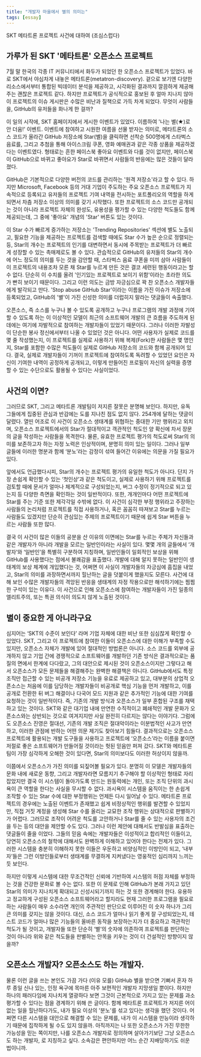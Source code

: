 ```yaml
---
title: "개발자 마을에서 별의 의미는"
tags: [essay]
---
```


SKT 메타트론 프로젝트 사건에 대하여 (조심스럽다)

<!--more-->
 
## 가루가 된 SKT '메타트론' 오픈소스 프로젝트

7월 말 한국의 각종 IT 커뮤니티에서 화두가 되었던 한 오픈소스 프로젝트가 있었다. 바로 SKT에서 야심차게 내놓은 메타트론(metatron-discovery). 겉으로 보기엔 다양한 리소스에서부터 통합된 빅데이터 분석을 제공하고, 시각화된 결과까지 깔끔하게 제공해주는 괜찮은 프로젝트 같다. 하지만 프로젝트가 공식적으로 홍보된 후 얼마 지나지 않아 이 프로젝트의 이슈 게시판은 수많은 비난과 질책으로 가득 차게 되었다. 무엇이 사람들을, GitHub의 유저들을 화나게 한 걸까?

이 일의 시작에, SKT 홈페이지에서 게시한 이벤트가 있었다. 이름하여 '나는 별(★)로 안 더움!' 이벤트. 이벤트에 참여하고 시원한 여름을 선물 받자는 의미로, 메타트론의 소스 코드가 올라간 GitHub 저장소에 Star(별)을 클릭하면 선착순 500명에게 스타벅스 음료를, 그리고 추첨을 통해 아이스크림 쿠폰, 영화 예매권과 같은 각종 상품을 제공하겠다는 이벤트였다. 형태로는 흔한 페이스북 좋아요 이벤트와 다를 것이 없지만, 페이스북이 GitHub으로 바뀌고 좋아요가 Star로 바뀌면서 사람들의 반응에는 많은 것들이 달라졌다.

GitHub은 기본적으로 다양한 버전의 코드를 관리하는 '원격 저장소'라고 할 수 있다. 하지만 Microsoft, Facebook 등의 거대 기업이 주도하는 주요 오픈소스 프로젝트가 지속적으로 등록되고 유저들의 프로젝트 기여 내역을 전시하는 포트폴리오의 역할을 하게 되면서 차츰 저장소 이상의 의미를 갖기 시작했다. 또한 프로젝트의 소스 코드만 공개되는 것이 아니라 프로젝트 자체의 완성도, 유용성을 평가할 수 있는 다양한 척도들도 함께 제공되는데, 그 중에 '좋아요' 개념의 'Star' 버튼도 있는 것이다.

이 Star 수가 빠르게 증가하는 저장소는 'Trending Repositories' 섹션에 별도 노출되고, 필요한 기능을 제공하는 프로젝트를 검색할 때에도 Star 수가 높은 순으로 정렬되는 등, Star의 개수는 프로젝트의 인기를 대변하면서 동시에 주목받는 프로젝트가 더 빠르게 성장할 수 있는 촉매제로도 볼 수 있다. 관습적으로 GitHub의 유저들의 Star의 개수에 어느 정도의 의미를 두는 것을 감안할 때, 스타벅스 음료 쿠폰을 미끼 삼아 사람들이 이 프로젝트의 내용조차 모른 채 Star를 누르게 만든 것은 결코 세련된 행동이라고는 할 수 없다. 단순히 이 수치를 올려 '인기있는 프로젝트로 보이기 위함'이라는 초라한 의도가 빤히 보이기 때문이다. 그리고 이런 의도는 금방 자긍심으로 꽉 찬 오픈소스 개발자들에게 발각되고 만다. 'Stop abuse GitHub Star'이라는 이름을 가진 이슈가 저장소에 등록되었고, GitHub의 '별'이 가진 신성한 의미를 더럽히지 말라는 댓글들이 속출했다. 

오픈소스, 즉 소스를 누구나 볼 수 있도록 공개하고 누구나 프로그램의 개발 과정에 기여할 수 있도록 하는 이 이상적인 모델이 최근의 소프트웨어 개발의 큰 흐름을 주도하게 된 데에는 여기에 자발적으로 참여하는 개발자들이 있었기 때문이다. 그러나 이러한 자발성이 단순한 봉사 정신에서부터 나올 수 있었던 것은 아니다. 어떤 사용자가 실제로 코드를 몇 줄 작성했는지, 이 프로젝트를 실제로 사용하기 위해 복제(Fork)한 사람들은 몇 명인지, Star를 포함한 수많은 척도들이 실제로 GitHub 저장소의 코드와 함께 공개되어 있다. 결국, 실제로 개발자들이 기꺼이 프로젝트에 참여하도록 독려할 수 있었던 요인은 자신이 기여한 내역이 공정하게 공개되고, 이렇게 만들어진 프로필이 자신의 실력을 증명할 수 있는 수단으로도 활용될 수 있다는 사실이었다.

## 사건의 이면?

그러므로 SKT, 그리고 메타트론 개발팀이 저지른 잘못은 분명해 보인다. 하지만, 유독 그들에게 집중된 관심과 반감에는 도를 지나친 점도 없지 않다. 254개에 달하는 댓글이 달렸다. 열띤 어조로 이 사건이 오픈소스 생태계를 위협하는 중대한 기만 행위라고 외치며, 오픈소스 프로젝트에서의 Star가 절대적이고 객관적인 척도인 양 확신에 차서 장문의 글을 작성하는 사람들을 목격한다. 물론, 유효한 프로젝트 평가의 척도로써 Star의 의미를 보존하고자 하는 자정 노력은 인상적이며, 분명히 의미 있는 일이다. 그러나 일부 글들에 이러한 명분과 함께 ‘분노’라는 감정이 섞여 들어간 이유에는 의문을 가질 필요가 있다. 

앞에서도 언급했다시피, Star의 개수는 프로젝트 평가의 유일한 척도가 아니다. 단지 가장 손쉽게 확인할 수 있는 ‘첫인상’과 같은 척도이고, 실제로 사용하기 위해 프로젝트를 검토할 때에 문서가 얼마나 체계적으로 구성되었는지, 버그 수정이 정기적으로 되고 있는지 등 다양한 측면을 확인하는 것이 일반적이다. 또한, 개개인마다 어떤 프로젝트에 Star를 주는 기준 또한 제각각일 수밖에 없다. 이 사건이 심각한 부정 행위라고 주장하는 사람들의 논리처럼 프로젝트를 직접 사용하거나, 혹은 꼼꼼히 따져보고 Star를 누르는 사람들도 있겠지만 단순히 관심있는 주제의 프로젝트이기 때문에 쉽게 Star 버튼을 누르는 사람들 또한 많다. 

결국 이 사건이 많은 이들의 공분을 산 이유의 이면에는 Star를 누르는 주체가 자신들과 같은 개발자가 아니라 개발을 모르는 일반인이라는 사실이 있다. 몇몇 개의 글들에서 ‘개발자’와 ‘일반인’을 특별히 구분하여 지칭하며, 일반인들이 일회적인 보상을 위해 GitHub를 사용했다는 점에서 불쾌감을 표출했다. 개발에 대해 알지 못하는 일반인이 생태계의 보상 체계에 개입했다는 것, 어쩌면 이 사실이 개발자들의 자긍심에 흠집을 내었고, Star의 의미를 과장하면서까지 힐난하는 글을 덧붙이게 했을지도 모른다. 사건에 대해 보인 수많은 개발자들의 격앙된 반응을 생태계의 자정 작용으로만 해석하기에는 찜찜한 구석이 있는 이유다. 이 사건으로 인해 오픈소스에 참여하는 개발자들이 가진 일종의 엘리트주의, 또는 특권 의식이 의도치 않게 노출된 것이다.

## 별이 중요한 게 아니라구요

심지어는 ‘SKT의 수준이 보인다’ 라며 기업 자체에 대한 비난 또한 심심찮게 확인할 수 있었다. SKT, 그리고 이 프로젝트에 참여한 이들이 오픈소스에 대한 이해가 부족할 수도 있지만, 오픈소스 자체가 개발에 있어 절대적인 방법론은 아니다. 소스 코드를 외부에 공개하지 않고 기업 간에 경쟁적으로 소프트웨어를 개발하던 기존 방식은 결과적으로는 품질의 면에서 한계에 다다랐고, 그의 대안으로 제시된 것이 오픈소스이지만 그렇다고 해서 오픈소스가 모든 문제들을 해결해주는 완벽한 해결책은 아니다. GitHub에서도 특정 조직만 접근할 수 있는 비공개 저장소 기능을 유료로 제공하고 있고, 대부분의 상업적 오픈소스는 처음에 이를 담당하는 개발자들이 비공개로 핵심 기능을 먼저 개발하고, 이를 공개로 전환한 뒤 버그 해결이나 다국어 모드 지원과 같은 추가적인 기능에 대한 기여를 요청하는 것이 일반적이다. 즉, 기존의 개발 방식과 오픈소스가 일부 혼합된 구조를 채택하고 있는 것이다. SKT와 같은 대기업 내에 만연한 수직적이고 폐쇄적인 개발 문화가 오픈소스와는 상반되는 것으로 여겨지지만 사실 완전히 다르지는 않다는 이야기다. 그럼에도 오픈소스 진영은 절대선, 기존의 개발 조직은 절대악이라는 이분법적인 사고가 만연하고, 이러한 관점에 반하는 어떤 의문 제기도 찾아보기 힘들다. 결과적으로는 오픈소스 프로젝트에 활용되는 개발 도구들을 사용하고 프로젝트에 ‘오픈소스’라는 이름을 붙이면 저절로 좋은 소프트웨어가 만들어질 것이라는 헛된 믿음만 퍼져 갔다. SKT와 메타트론 팀이 가장 심각하게 오해한 것이 있다면, Star의 의미보다도 이러한 허상이지 않을까.

이쯤에서 오픈소스가 가진 의미를 되짚어볼 필요가 있다. 분명히 이 모델은 개발자들의 문화 내에 새로운 동향, 그리고 개발자라면 모름지기 추구해야 할 이상적인 형태로 자리잡았지만 결국 이 시스템이 돌아가도록 만드는 원동력에는 개인, 또는 조직 단위의 과시욕이 큰 역할을 한다는 사실을 무시할 수 없다. 과시욕이 시스템을 움직이는 한 손쉽게 조작할 수 있는 Star 수에 대한 부정행위는 언제든 다시 일어날 수 있다. 메타트론 프로젝트의 경우에는 노출된 이벤트가 존재했고 쉽게 비정상적인 행위를 발견할 수 있었지만, 직접 거짓 계정을 생성해 Star 수를 올리는 교묘한 조작 행위는 상대적으로 판별하기가 어렵다. 그러므로 조작이 어려운 척도를 고안하거나 Star를 줄 수 있는 사용자의 조건을 두는 등의 대안을 제안할 수도 있다. 그러나 이런 제안에 대해서도 반발심을 표출하는 댓글들이 줄을 이었다. 그들의 믿음 속에는 개발자들은 이성적이고 합리적인 이들이고, 당연히 오픈소스의 철학에 대해서도 완벽하게 이해하고 있어야 한다는 전제가 있다. 그러한 시스템을 충분히 이해하지 못한 이들은 우둔하고 비양심적인 이방인이 되고, ‘내부자’들은 그런 이방인들로부터 생태계를 무결하게 지켜냈다는 영웅적인 심리까지 느끼는 듯 보인다. 

하지만 이렇게 시스템에 대한 무조건적인 신뢰에 기반하여 시스템의 허점 자체를 부정하는 것을 건강한 문화로 볼 수는 없다. 또한 이 문제로 인해 GitHub가 본래 가지고 있던 Star의 의미가 지나치게 확대되고 신성시되기까지 하는 것 또한 경계해야 한다. 유용하고 정교하게 구성된 오픈소스 소프트웨어라고 할지라도 현재 그러한 프로그램을 필요로 하는 사람들이 매우 소수라면 개인의 주관적인 판단으로 이루어진 이 숫자 하나가 그리 큰 의미를 갖지는 않을 것이다. 대신, 소스 코드가 얼마나 읽기 좋게 잘 구성되었는지, 테스트 코드가 얼마나 많은 기능들의 올바른 동작을 보장하는지가 더 중요하고 객관적인 척도가 될 것이고, 개발자들 또한 단순히 ‘별’의 숫자에 의존하여 프로젝트를 판단하는 것이 아니라 위와 같은 척도들을 판별하는 안목을 키우는 것이 더 건설적인 방향이지 않을까?

## 오픈소스 개발자? 오픈소스도 하는 개발자.

물론 이런 글을 쓰는 본인도 가끔 가다 (이유 모를) GitHub 별을 받으면 기뻐서 혼자 하루 종일 신나 있는, 인정 욕구에 목마른 아주 보편적인 개발자 지망생일 뿐이다. 하지만 하나의 패러다임에 지나치게 열광하다 보면 그것이 근본적으로 가지고 있는 문제를 과소평가할 수 있다는 점을 경계하기 위해 쓴 글이다. 함께 메타트론 프로젝트가 저지른 어이없는 일을 힐난하다가도, 내가 필요 이상의 '분노'를 섞고 있다는 생각을 했던 것이다. 어쩌면 다른 시스템을 대안으로 해결할 수 있는 문제를, 내가 이 시스템을 만능이라 생각하기 때문에 집착하게 될 수도 있지 않을까. 아직까지는 나 또한 오픈소스가 가진 무한한 가능성을 믿는 쪽이지만, 나를 오픈소스 개발자로 정의하며 살아가기보단 그냥 오픈소스도 하는 개발자, 로 지칭하고 싶다. 소속감은 편안하지만 어느 순간 지배당하기도 쉬운 법이니까.